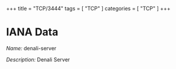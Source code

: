 +++
title = "TCP/3444"
tags = [ "TCP" ]
categories = [ "TCP" ]
+++

# IANA Data

_Name:_ denali-server

_Description:_ Denali Server

